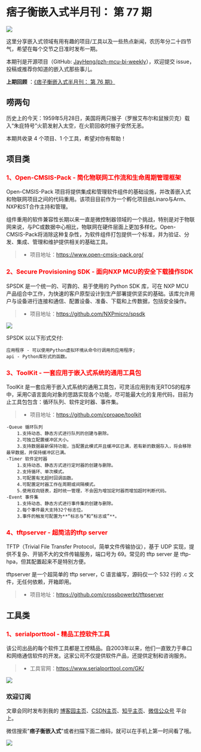 # 痞子衡嵌入式半月刊： 第 77 期

![](http://henjay724.com/image/cnblogs/pzh_mcu_bi_weekly.PNG)

这里分享嵌入式领域有用有趣的项目/工具以及一些热点新闻，农历年分二十四节气，希望在每个交节之日准时发布一期。

本期刊是开源项目（GitHub: [JayHeng/pzh-mcu-bi-weekly](https://github.com/JayHeng/pzh-mcu-bi-weekly)），欢迎提交 issue，投稿或推荐你知道的嵌入式那些事儿。

**上期回顾** ：[《痞子衡嵌入式半月刊： 第 76 期》](https://www.cnblogs.com/henjay724/p/17365735.html)

## 唠两句

历史上的今天：1959年5月28日，美国将两只猴子（罗猴艾布尔和鼠猴贝克）载入“朱庇特号”火箭发射入太空，在火箭回收时猴子安然无恙。

本期共收录 4 个项目、1 个工具，希望对你有帮助！

## 项目类

### <font color="red">1、Open-CMSIS-Pack - 简化物联网工作流和生命周期管理框架</font>

Open-CMSIS-Pack 项目将提供集成和管理软件组件的基础设施，并改善嵌入式和物联网项目之间的代码重用。该项目目前作为一个孵化项目由Linaro与Arm、NXP和ST合作主持和管理。

组件重用的软件兼容性长期以来一直是微控制器领域的一个挑战，特别是对于物联网来说，与PC或数据中心相比，物联网在硬件层面上更加多样化。Open-CMSIS-Pack将消除这种复杂性，为软件组件打包提供一个标准，并为验证、分发、集成、管理和维护提供相关的基础工具。

> * 项目地址：https://www.open-cmsis-pack.org/

### <font color="red">2、Secure Provisioning SDK - 面向NXP MCU的安全下载操作SDK</font>

SPSDK 是一个统一的、可靠的、易于使用的 Python SDK 库，可在 NXP MCU 产品组合中工作，为快速的客户原型设计到生产部署提供坚实的基础。该库允许用户与设备进行连接和通信、配置设备、准备、下载和上传数据，包括安全操作。

> * 项目地址：https://github.com/NXPmicro/spsdk

![](http://henjay724.com/image/biweekly20230528/SPSDK.PNG)

SPSDK 以以下形式交付:

```text
应用程序 - 可以使用Python虚拟环境从命令行调用的应用程序;
api - Python库形式的函数。
```

### <font color="red">3、ToolKit - 一套应用于嵌入式系统的通用工具包</font>

ToolKit 是一套应用于嵌入式系统的通用工具包，可灵活应用到有无RTOS的程序中，采用C语言面向对象的思路实现各个功能，尽可能最大化的复用代码，目前为止工具包包含：循环队列、软件定时器、事件集。

> * 项目地址：https://github.com/cproape/toolkit

```text
-Queue 循环队列
    1.支持动态、静态方式进行队列的创建与删除。
    2.可独立配置缓冲区大小。
    3.支持数据最新保持功能，当配置此模式并且缓冲区已满，若有新的数据存入，将会移除最早数据，并保持缓冲区已满。
-Timer 软件定时器
    1.支持动态、静态方式进行定时器的创建与删除。
    2.支持循环、单次模式。
    3.可配置有无超时回调函数。
    4.可配置定时器工作在周期或间隔模式。
    5.使用双向链表，超时统一管理，不会因为增加定时器而增加超时判断代码。
-Event 事件集
    1.支持动态、静态方式进行事件集的创建与删除。
    2.每个事件最大支持32个标志位。
    3.事件的触发可配置为**“标志与”和“标志或”**。
```

### <font color="red">4、tftpserver - 超简洁的tftp server</font>

TFTP（Trivial File Transfer Protocol，简单文件传输协议），基于 UDP 实现，提供不复杂、开销不大的文件传输服务，端口号为 69。常见的 tftp server 是 tftp-hpa，但其配置起来不是特别方便。

tftpserver 是一个超简单的 tftp server，C 语言编写，源码仅一个 532 行的 .c 文件，无任何依赖，开箱即用。

> * 项目地址：https://github.com/crossbowerbt/tftpserver

## 工具类

### <font color="red">1、serialporttool - 精品工控软件工具</font>

该公司出品的每个软件工具都是工控精品。自2003年以来，他们一直致力于串口和网络通信软件的开发。这家公司不仅提供软件产品，还提供定制和咨询服务。

> * 工具官网：https://www.serialporttool.com/GK/

![](http://henjay724.com/image/biweekly20230528/serialporttool.PNG)

### 欢迎订阅

文章会同时发布到我的 [博客园主页](https://www.cnblogs.com/henjay724/)、[CSDN主页](https://blog.csdn.net/henjay724)、[知乎主页](https://www.zhihu.com/people/henjay724)、[微信公众号](http://weixin.sogou.com/weixin?type=1&query=痞子衡嵌入式) 平台上。

微信搜索"__痞子衡嵌入式__"或者扫描下面二维码，就可以在手机上第一时间看了哦。

![](http://henjay724.com/image/github/pzhMcu_qrcode_258x258.jpg)

